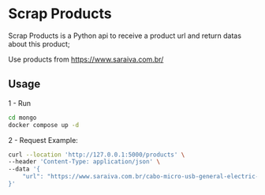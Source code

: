 # Scrap Products

Scrap Products is a Python api to receive a product url and return datas about this product;

Use products from https://www.saraiva.com.br/

## Usage

1 - Run 
```bash
cd mongo 
docker compose up -d
```

2 - Request Example:
```bash
curl --location 'http://127.0.0.1:5000/products' \
--header 'Content-Type: application/json' \
--data '{
    "url": "https://www.saraiva.com.br/cabo-micro-usb-general-electric-pro-0-9m-ultra-resistente-com-adaptador-lightning-para-iphone/p"
}'
```

